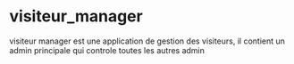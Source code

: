 # visiteur_manager

visiteur manager est une application de gestion des visiteurs, il contient un admin principale qui controle toutes les autres admin